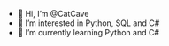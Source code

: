 - 👋 Hi, I’m @CatCave
- 👀 I’m interested in Python, SQL and C#
- 🌱 I’m currently learning Python and C#

<!---
CatCave/CatCave is a ✨ special ✨ repository because its `README.md` (this file) appears on your GitHub profile.
You can click the Preview link to take a look at your changes.
--->
